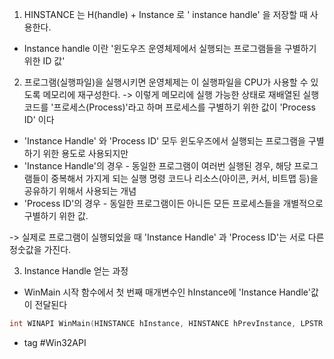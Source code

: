1. HINSTANCE 는 H(handle) + Instance 로 ' instance handle' 을 저장할 때 사용한다. 
 
- Instance handle 이란 '윈도우즈 운영체제에서 실행되는 프로그램들을 구별하기 위한 ID 값'

2. 프로그램(실행파일)을 실행시키면 운영체제는 이 실행파일을 CPU가 사용할 수 있도록 메모리에 재구성한다. -> 이렇게 메모리에 실행 가능한 상태로 재배열된 실행 코드를 '프로세스(Process)'라고 하며 프로세스를 구별하기 위한 값이 'Process ID' 이다
- 'Instance Handle' 와 'Process ID' 모두 윈도우즈에서 실행되는 프로그램을 구별하기 위한 용도로 사용되지만 
- 'Instance Handle'의 경우 - 동일한 프로그램이 여러번 실행된 경우, 해당 프로그램들이 중복해서 가지게 되는 실행 명령 코드나 리소스(아이콘, 커서, 비트맵 등)을 공유하기 위해서 사용되는 개념
- 'Process ID'의 경우 - 동일한 프로그램이든 아니든 모든 프로세스들을 개별적으로 구별하기 위한 값.

-> 실제로 프로그램이 실행되었을 때 'Instance Handle' 과 'Process ID'는 서로 다른 정숫값을 가진다.

3. Instance Handle 얻는 과정
- WinMain 시작 함수에서 첫 번째 매개변수인 hInstance에 'Instance Handle'값이 전달된다

```c++
int WINAPI WinMain(HINSTANCE hInstance, HINSTANCE hPrevInstance, LPSTR lpCmdLine, int nCmdshow) { ...생략}
```

- tag
#Win32API